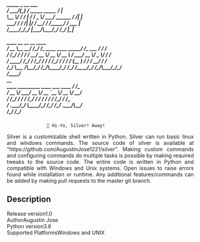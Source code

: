 <p><h5>
   _____ _ __                            ___ <br>
  / ___/(_) /   _____  _____            /   |<br>
  \__ \/ / / | / / _ \/ ___/  ______   / /| |<br>
 ___/ / / /| |/ /  __/ /     /_____/  / ___ |<br>
/____/_/_/ |___/\___/_/              /_/  |_|<br>
                                             <br>
    ____        __  __                        __         ____<br>
   / __ \__  __/ /_/ /_  ____  ____     _____/ /_  ___  / / /<br>
  / /_/ / / / / __/ __ \/ __ \/ __ \   / ___/ __ \/ _ \/ / / <br>
 / ____/ /_/ / /_/ / / / /_/ / / / /  (__  ) / / /  __/ / /  <br>
/_/    \__, /\__/_/ /_/\____/_/ /_/  /____/_/ /_/\___/_/_/   <br>
      /____/                                                 <br>
                                      __ <br>
    ____  _________  ____ ___  ____  / /_<br>
   / __ \/ ___/ __ \/ __ `__ \/ __ \/ __/<br>
  / /_/ / /  / /_/ / / / / / / /_/ / /_  <br>
 / .___/_/   \____/_/ /_/ /_/ .___/\__/  <br>
/_/                        /_/           <br></h5></p>


                                                                
                   🏇 Hi-Yo, Silver! Away!                      
                                                                


<p align="justify">Silver is a customizable shell written in Python. Silver can run basic linux and windows commands. The source code of
silver is available at "https://github.com/AugustinJose1221/silver". Making custom commands and configuring commands 
do multiple tasks is possible by making required tweaks to the source code. The entire code is written in Python and 
compatible with Windows and Unix systems. Open issues to raise errors found while installation or runtime. Any 
additional features/commands can be added by making pull requests to the master git branch.</p>

Description
-----------

Release version<t><t><t>1.0<br>
Author<t><t><t>Augustin Jose<br>
Python version<t><t><t>3.6<br>
Supported Platforms<t><t><t>Windows and UNIX<br>

